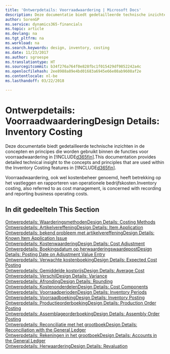 ```yaml
---
title: 'Ontwerpdetails: Voorraadwaardering | Microsoft Docs'
description: Deze documentatie biedt gedetailleerde technische inzichten in de concepten en principes die worden gebruikt binnen de functies voor voorraadwaardering in Finance and Operations, Business edition.
author: SorenGP
ms.service: dynamics365-financials
ms.topic: article
ms.devlang: na
ms.tgt_pltfrm: na
ms.workload: na
ms.search.keywords: design, inventory, costing
ms.date: 11/23/2017
ms.author: sgroespe
ms.translationtype: HT
ms.sourcegitcommit: b34f276a764f0e828fbc1f015429df9852242a4c
ms.openlocfilehash: 2ee8988a89e4bd01683a6945e66e08ab9608af2e
ms.contentlocale: nl-be
ms.lasthandoff: 03/22/2018

---
```

# <a name="design-details-inventory-costing"></a><span data-ttu-id="6a618-103">Ontwerpdetails: Voorraadwaardering</span><span class="sxs-lookup"><span data-stu-id="6a618-103">Design Details: Inventory Costing</span></span>
<span data-ttu-id="6a618-104">Deze documentatie biedt gedetailleerde technische inzichten in de concepten en principes die worden gebruikt binnen de functies voor voorraadwaardering in [!INCLUDE[d365fin](includes/d365fin_md.md)].</span><span class="sxs-lookup"><span data-stu-id="6a618-104">This documentation provides detailed technical insight to the concepts and principles that are used within the Inventory Costing features in [!INCLUDE[d365fin](includes/d365fin_md.md)].</span></span>  

<span data-ttu-id="6a618-105">Voorraadwaardering, ook wel kostenbeheer genoemd, heeft betrekking op het vastleggen en rapporteren van operationele bedrijfskosten.</span><span class="sxs-lookup"><span data-stu-id="6a618-105">Inventory costing, also referred to as cost management, is concerned with recording and reporting business operating costs.</span></span>  

## <a name="in-this-section"></a><span data-ttu-id="6a618-106">In dit gedeelte</span><span class="sxs-lookup"><span data-stu-id="6a618-106">In This Section</span></span>  
[<span data-ttu-id="6a618-107">Ontwerpdetails: Waarderingsmethoden</span><span class="sxs-lookup"><span data-stu-id="6a618-107">Design Details: Costing Methods</span></span>](design-details-costing-methods.md)  
[<span data-ttu-id="6a618-108">Ontwerpdetails: Artikelvereffening</span><span class="sxs-lookup"><span data-stu-id="6a618-108">Design Details: Item Application</span></span>](design-details-item-application.md)  
[<span data-ttu-id="6a618-109">Ontwerpdetails: bekend probleem met artikelvereffening</span><span class="sxs-lookup"><span data-stu-id="6a618-109">Design Details: Known Item Application Issue</span></span>](design-details-inventory-zero-level-open-item-ledger-entries.md)  
[<span data-ttu-id="6a618-110">Ontwerpdetails: Kostenwaardering</span><span class="sxs-lookup"><span data-stu-id="6a618-110">Design Details: Cost Adjustment</span></span>](design-details-cost-adjustment.md)  
[<span data-ttu-id="6a618-111">Ontwerpdetails: Boekingsdatum op herwaarderingswaardepost</span><span class="sxs-lookup"><span data-stu-id="6a618-111">Design Details: Posting Date on Adjustment Value Entry</span></span>](design-details-inventory-adjustment-value-entry-posting-date.md)  
[<span data-ttu-id="6a618-112">Ontwerpdetails: Verwachte kostenboeking</span><span class="sxs-lookup"><span data-stu-id="6a618-112">Design Details: Expected Cost Posting</span></span>](design-details-expected-cost-posting.md)  
[<span data-ttu-id="6a618-113">Ontwerpdetails: Gemiddelde kostprijs</span><span class="sxs-lookup"><span data-stu-id="6a618-113">Design Details: Average Cost</span></span>](design-details-average-cost.md)  
[<span data-ttu-id="6a618-114">Ontwerpdetails: Verschil</span><span class="sxs-lookup"><span data-stu-id="6a618-114">Design Details: Variance</span></span>](design-details-variance.md)  
[<span data-ttu-id="6a618-115">Ontwerpdetails: Afronding</span><span class="sxs-lookup"><span data-stu-id="6a618-115">Design Details: Rounding</span></span>](design-details-rounding.md)  
[<span data-ttu-id="6a618-116">Ontwerpdetails: Kostenonderdelen</span><span class="sxs-lookup"><span data-stu-id="6a618-116">Design Details: Cost Components</span></span>](design-details-cost-components.md)  
[<span data-ttu-id="6a618-117">Ontwerpdetails: Voorraadperioden</span><span class="sxs-lookup"><span data-stu-id="6a618-117">Design Details: Inventory Periods</span></span>](design-details-inventory-periods.md)  
[<span data-ttu-id="6a618-118">Ontwerpdetails: Voorraadboeking</span><span class="sxs-lookup"><span data-stu-id="6a618-118">Design Details: Inventory Posting</span></span>](design-details-inventory-posting.md)  
[<span data-ttu-id="6a618-119">Ontwerpdetails: Productieorderboeking</span><span class="sxs-lookup"><span data-stu-id="6a618-119">Design Details: Production Order Posting</span></span>](design-details-production-order-posting.md)  
[<span data-ttu-id="6a618-120">Ontwerpdetails: Assemblageorderboeking</span><span class="sxs-lookup"><span data-stu-id="6a618-120">Design Details: Assembly Order Posting</span></span>](design-details-assembly-order-posting.md)  
[<span data-ttu-id="6a618-121">Ontwerpdetails: Reconciliatie met het grootboek</span><span class="sxs-lookup"><span data-stu-id="6a618-121">Design Details: Reconciliation with the General Ledger</span></span>](design-details-reconciliation-with-the-general-ledger.md)  
[<span data-ttu-id="6a618-122">Ontwerpdetails: Rekeningen in het grootboek</span><span class="sxs-lookup"><span data-stu-id="6a618-122">Design Details: Accounts in the General Ledger</span></span>](design-details-accounts-in-the-general-ledger.md)  
[<span data-ttu-id="6a618-123">Ontwerpdetails: Herwaardering</span><span class="sxs-lookup"><span data-stu-id="6a618-123">Design Details: Revaluation</span></span>](design-details-revaluation.md)


